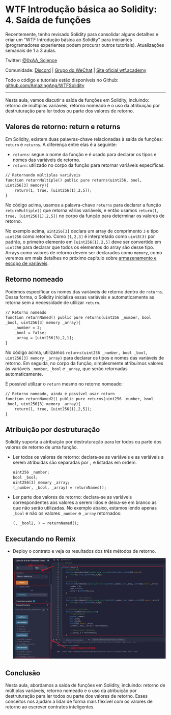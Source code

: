 # WTF Introdução básica ao Solidity: 4. Saída de funções

Recentemente, tenho revisado Solidity para consolidar alguns detalhes e criar um "WTF Introdução básica ao Solidity" para iniciantes (programadores experientes podem procurar outros tutoriais). Atualizações semanais de 1 a 3 aulas.

Twitter: [@0xAA_Science](https://twitter.com/0xAA_Science)

Comunidade: [Discord](https://discord.gg/5akcruXrsk) | [Grupo do WeChat](https://docs.google.com/forms/d/e/1FAIpQLSe4KGT8Sh6sJ7hedQRuIYirOoZK_85miz3dw7vA1-YjodgJ-A/viewform?usp=sf_link) | [Site oficial wtf.academy](https://wtf.academy)

Todo o código e tutoriais estão disponíveis no Github: [github.com/AmazingAng/WTFSolidity](https://github.com/AmazingAng/WTFSolidity)

---

Nesta aula, vamos discutir a saída de funções em Solidity, incluindo: retorno de múltiplas variáveis, retorno nomeado e o uso da atribuição por destruturação para ler todos ou parte dos valores de retorno.

## Valores de retorno: return e returns

Em Solidity, existem duas palavras-chave relacionadas à saída de funções: `return` e `returns`. A diferença entre elas é a seguinte:

- `returns`: segue o nome da função e é usado para declarar os tipos e nomes das variáveis de retorno.
- `return`: utilizado no corpo da função para retornar variáveis específicas.

```solidity
// Retornando múltiplas variáveis
function returnMultiple() public pure returns(uint256, bool, uint256[3] memory){
    return(1, true, [uint256(1),2,5]);
}
```

No código acima, usamos a palavra-chave `returns` para declarar a função `returnMultiple()` que retorna várias variáveis, e então usamos `return(1, true, [uint256(1),2,5])` no corpo da função para determinar os valores de retorno.

No exemplo acima, `uint256[3]` declara um array de comprimento `3` e tipo `uint256` como retorno. Como `[1,2,3]` é interpretado como `uint8(3)` por padrão, o primeiro elemento em `[uint256(1),2,5]` deve ser convertido em `uint256` para declarar que todos os elementos do array são desse tipo. Arrays como valores de retorno devem ser declarados como `memory`, como veremos em mais detalhes no próximo capítulo sobre [armazenamento e escopo de variáveis](../05_DataStorage/readme.md).

## Retorno nomeado

Podemos especificar os nomes das variáveis de retorno dentro de `returns`. Dessa forma, o Solidity inicializa essas variáveis e automaticamente as retorna sem a necessidade de utilizar `return`.

```solidity
// Retorno nomeado
function returnNamed() public pure returns(uint256 _number, bool _bool, uint256[3] memory _array){
    _number = 2;
    _bool = false;
    _array = [uint256(3),2,1];
}
```

No código acima, utilizamos `returns(uint256 _number, bool _bool, uint256[3] memory _array)` para declarar os tipos e nomes das variáveis de retorno. Em seguida, no corpo da função, simplesmente atribuímos valores às variáveis `_number`, `_bool` e `_array`, que serão retornadas automaticamente.

É possível utilizar o `return` mesmo no retorno nomeado:

```solidity
// Retorno nomeado, ainda é possível usar return
function returnNamed2() public pure returns(uint256 _number, bool _bool, uint256[3] memory _array){
    return(1, true, [uint256(1),2,5]);
}
```

## Atribuição por destruturação

Solidity suporta a atribuição por destruturação para ler todos ou parte dos valores de retorno de uma função.

- Ler todos os valores de retorno: declara-se as variáveis e as variáveis a serem atribuídas são separadas por `,` e listadas em ordem.

    ```solidity
    uint256 _number;
    bool _bool;
    uint256[3] memory _array;
    (_number, _bool, _array) = returnNamed();
    ```

- Ler parte dos valores de retorno: declara-se as variáveis correspondentes aos valores a serem lidos e deixa-se em branco as que não serão utilizadas. No exemplo abaixo, estamos lendo apenas `_bool` e não os valores `_number` e `_array` retornados:

    ```solidity
    (, _bool2, ) = returnNamed();
    ```

## Executando no Remix

- Deploy o contrato e veja os resultados dos três métodos de retorno.

    ![4-1.png](./img/4-1.png)

## Conclusão

Nesta aula, abordamos a saída de funções em Solidity, incluindo: retorno de múltiplas variáveis, retorno nomeado e o uso da atribuição por destruturação para ler todos ou parte dos valores de retorno. Esses conceitos nos ajudam a lidar de forma mais flexível com os valores de retorno ao escrever contratos inteligentes.

<!-- This file was translated using AI by repo_ai_translate. For more information, visit https://github.com/marcelojsilva/repo_ai_translate -->